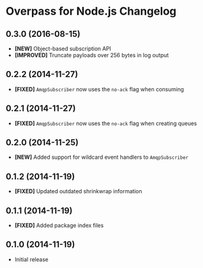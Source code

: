 # Overpass for Node.js Changelog

## 0.3.0 (2016-08-15)

- **[NEW]** Object-based subscription API
- **[IMPROVED]** Truncate payloads over 256 bytes in log output

## 0.2.2 (2014-11-27)

- **[FIXED]** `AmqpSubscriber` now uses the `no-ack` flag when consuming

## 0.2.1 (2014-11-27)

- **[FIXED]** `AmqpSubscriber` now uses the `no-ack` flag when creating queues

## 0.2.0 (2014-11-25)

- **[NEW]** Added support for wildcard event handlers to `AmqpSubscriber`

## 0.1.2 (2014-11-19)

- **[FIXED]** Updated outdated shrinkwrap information

## 0.1.1 (2014-11-19)

- **[FIXED]** Added package index files

## 0.1.0 (2014-11-19)

- Initial release
